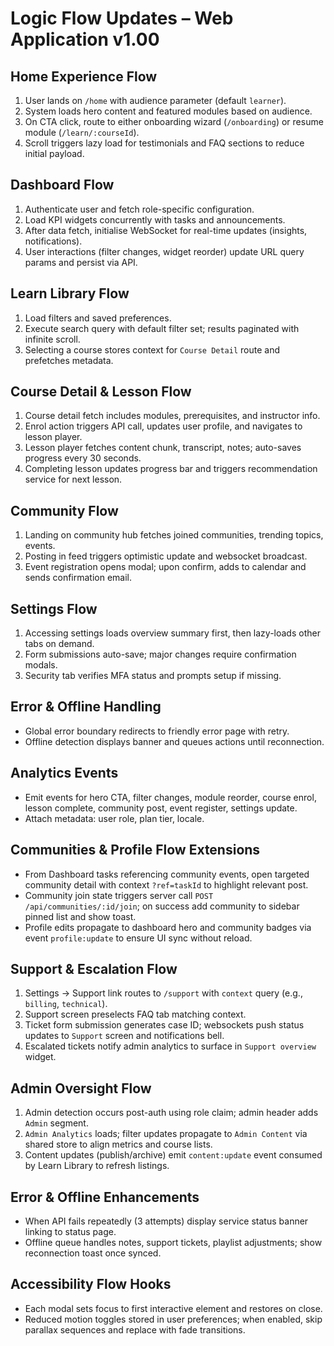 # Logic Flow Updates – Web Application v1.00

## Home Experience Flow
1. User lands on `/home` with audience parameter (default `learner`).
2. System loads hero content and featured modules based on audience.
3. On CTA click, route to either onboarding wizard (`/onboarding`) or resume module (`/learn/:courseId`).
4. Scroll triggers lazy load for testimonials and FAQ sections to reduce initial payload.

## Dashboard Flow
1. Authenticate user and fetch role-specific configuration.
2. Load KPI widgets concurrently with tasks and announcements.
3. After data fetch, initialise WebSocket for real-time updates (insights, notifications).
4. User interactions (filter changes, widget reorder) update URL query params and persist via API.

## Learn Library Flow
1. Load filters and saved preferences.
2. Execute search query with default filter set; results paginated with infinite scroll.
3. Selecting a course stores context for `Course Detail` route and prefetches metadata.

## Course Detail & Lesson Flow
1. Course detail fetch includes modules, prerequisites, and instructor info.
2. Enrol action triggers API call, updates user profile, and navigates to lesson player.
3. Lesson player fetches content chunk, transcript, notes; auto-saves progress every 30 seconds.
4. Completing lesson updates progress bar and triggers recommendation service for next lesson.

## Community Flow
1. Landing on community hub fetches joined communities, trending topics, events.
2. Posting in feed triggers optimistic update and websocket broadcast.
3. Event registration opens modal; upon confirm, adds to calendar and sends confirmation email.

## Settings Flow
1. Accessing settings loads overview summary first, then lazy-loads other tabs on demand.
2. Form submissions auto-save; major changes require confirmation modals.
3. Security tab verifies MFA status and prompts setup if missing.

## Error & Offline Handling
- Global error boundary redirects to friendly error page with retry.
- Offline detection displays banner and queues actions until reconnection.

## Analytics Events
- Emit events for hero CTA, filter changes, module reorder, course enrol, lesson complete, community post, event register, settings update.
- Attach metadata: user role, plan tier, locale.

## Communities & Profile Flow Extensions
- From Dashboard tasks referencing community events, open targeted community detail with context `?ref=taskId` to highlight relevant post.
- Community join state triggers server call `POST /api/communities/:id/join`; on success add community to sidebar pinned list and show toast.
- Profile edits propagate to dashboard hero and community badges via event `profile:update` to ensure UI sync without reload.

## Support & Escalation Flow
1. Settings → Support link routes to `/support` with `context` query (e.g., `billing`, `technical`).
2. Support screen preselects FAQ tab matching context.
3. Ticket form submission generates case ID; websockets push status updates to `Support` screen and notifications bell.
4. Escalated tickets notify admin analytics to surface in `Support overview` widget.

## Admin Oversight Flow
1. Admin detection occurs post-auth using role claim; admin header adds `Admin` segment.
2. `Admin Analytics` loads; filter updates propagate to `Admin Content` via shared store to align metrics and course lists.
3. Content updates (publish/archive) emit `content:update` event consumed by Learn Library to refresh listings.

## Error & Offline Enhancements
- When API fails repeatedly (3 attempts) display service status banner linking to status page.
- Offline queue handles notes, support tickets, playlist adjustments; show reconnection toast once synced.

## Accessibility Flow Hooks
- Each modal sets focus to first interactive element and restores on close.
- Reduced motion toggles stored in user preferences; when enabled, skip parallax sequences and replace with fade transitions.
